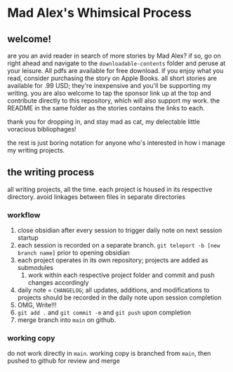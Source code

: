 # Mad Alex's Whimsical Process

## welcome!

are you an avid reader in search of more stories by Mad Alex? if so, go on right ahead and navigate to the `downloadable-contents` folder and peruse at your leisure. All pdfs are available for free download. if you enjoy what you read, consider purchasing the story on Apple Books. all short stories are available for .99 USD; they're inexpensive and you'll be supporting my writing. you are also welcome to tap the sponsor link up at the top and contribute directly to this repository, which will also support my work. the README in the same folder as the stories contains the links to each.

thank you for dropping in, and stay mad as cat, my delectable little voracious bibliophages!

the rest is just boring notation for anyone who's interested in how i manage my writing projects.
## the writing process

all writing projects, all the time. each project is housed in its respective directory. avoid linkages between files in separate directories
### workflow

1. close obsidian after every session to trigger daily note on next session startup
2. each session is recorded on a separate branch. `git teleport -b [new branch name]` prior to opening obsidian
3. each project operates in its own repository; projects are added as submodules
	1. work within each respective project folder and commit and push changes accordingly
4. daily note = `CHANGELOG`; all updates, additions, and modifications to projects should be recorded in the daily note upon session completion
5. OMG, Write!!!
6. `git add .` and `git commit -m` and `git push` upon completion
7. merge branch into `main` on github.
### working copy
do not work directly in `main`. working copy is branched from `main`, then pushed to github for review and merge

